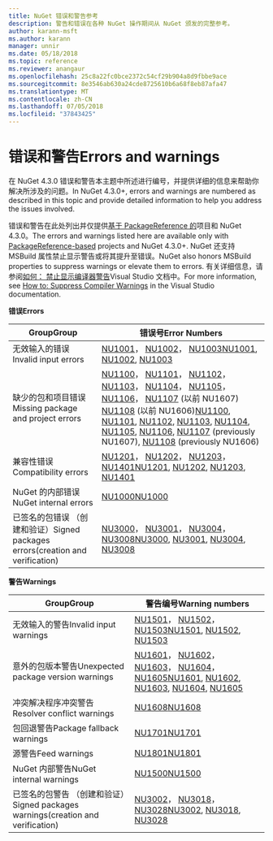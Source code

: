 ```yaml
---
title: NuGet 错误和警告参考
description: 警告和错误在各种 NuGet 操作期间从 NuGet 颁发的完整参考。
author: karann-msft
ms.author: karann
manager: unnir
ms.date: 05/18/2018
ms.topic: reference
ms.reviewer: anangaur
ms.openlocfilehash: 25c8a22fc0bce2372c54cf29b904a8d9fbbe9ace
ms.sourcegitcommit: 8e3546ab630a24cde8725610b6a68f8eb87afa47
ms.translationtype: MT
ms.contentlocale: zh-CN
ms.lasthandoff: 07/05/2018
ms.locfileid: "37843425"
---
```

# <a name="errors-and-warnings"></a><span data-ttu-id="deb68-103">错误和警告</span><span class="sxs-lookup"><span data-stu-id="deb68-103">Errors and warnings</span></span>

<span data-ttu-id="deb68-104">在 NuGet 4.3.0 错误和警告本主题中所述进行编号，并提供详细的信息来帮助你解决所涉及的问题。</span><span class="sxs-lookup"><span data-stu-id="deb68-104">In NuGet 4.3.0+, errors and warnings are numbered as described in this topic and provide detailed information to help you address the issues involved.</span></span>

<span data-ttu-id="deb68-105">错误和警告在此处列出并仅提供[基于 PackageReference 的](../consume-packages/package-references-in-project-files.md)项目和 NuGet 4.3.0。</span><span class="sxs-lookup"><span data-stu-id="deb68-105">The errors and warnings listed here are available only with [PackageReference-based](../consume-packages/package-references-in-project-files.md) projects and NuGet 4.3.0+.</span></span> <span data-ttu-id="deb68-106">NuGet 还支持 MSBuild 属性禁止显示警告或将其提升至错误。</span><span class="sxs-lookup"><span data-stu-id="deb68-106">NuGet also honors MSBuild properties to suppress warnings or elevate them to errors.</span></span> <span data-ttu-id="deb68-107">有关详细信息，请参阅[如何： 禁止显示编译器警告](/visualstudio/ide/how-to-suppress-compiler-warnings)Visual Studio 文档中。</span><span class="sxs-lookup"><span data-stu-id="deb68-107">For more information, see [How to: Suppress Compiler Warnings](/visualstudio/ide/how-to-suppress-compiler-warnings) in the Visual Studio documentation.</span></span>

<span data-ttu-id="deb68-108">**错误**</span><span class="sxs-lookup"><span data-stu-id="deb68-108">**Errors**</span></span>

| <span data-ttu-id="deb68-109">Group</span><span class="sxs-lookup"><span data-stu-id="deb68-109">Group</span></span> | <span data-ttu-id="deb68-110">错误号</span><span class="sxs-lookup"><span data-stu-id="deb68-110">Error Numbers</span></span> |
| --- | --- |
| <span data-ttu-id="deb68-111">无效输入的错误</span><span class="sxs-lookup"><span data-stu-id="deb68-111">Invalid input errors</span></span> | <span data-ttu-id="deb68-112">[NU1001](./errors-and-warnings/NU1001.md)， [NU1002](./errors-and-warnings/NU1002.md)， [NU1003](./errors-and-warnings/NU1003.md)</span><span class="sxs-lookup"><span data-stu-id="deb68-112">[NU1001](./errors-and-warnings/NU1001.md), [NU1002](./errors-and-warnings/NU1002.md), [NU1003](./errors-and-warnings/NU1003.md)</span></span> |
| <span data-ttu-id="deb68-113">缺少的包和项目错误</span><span class="sxs-lookup"><span data-stu-id="deb68-113">Missing package and project errors</span></span> | <span data-ttu-id="deb68-114">[NU1100](./errors-and-warnings/NU1100.md)， [NU1101](./errors-and-warnings/NU1101.md)， [NU1102](./errors-and-warnings/NU1102.md)， [NU1103](./errors-and-warnings/NU1103.md)， [NU1104](./errors-and-warnings/NU1104.md)， [NU1105](./errors-and-warnings/NU1105.md)， [NU1106](./errors-and-warnings/NU1106.md)， [NU1107](./errors-and-warnings/NU1107.md) (以前 NU1607) [NU1108](./errors-and-warnings/NU1108.md) (以前 NU1606)</span><span class="sxs-lookup"><span data-stu-id="deb68-114">[NU1100](./errors-and-warnings/NU1100.md), [NU1101](./errors-and-warnings/NU1101.md), [NU1102](./errors-and-warnings/NU1102.md), [NU1103](./errors-and-warnings/NU1103.md), [NU1104](./errors-and-warnings/NU1104.md), [NU1105](./errors-and-warnings/NU1105.md), [NU1106](./errors-and-warnings/NU1106.md), [NU1107](./errors-and-warnings/NU1107.md) (previously NU1607), [NU1108](./errors-and-warnings/NU1108.md) (previously NU1606)</span></span> |
| <span data-ttu-id="deb68-115">兼容性错误</span><span class="sxs-lookup"><span data-stu-id="deb68-115">Compatibility errors</span></span> | <span data-ttu-id="deb68-116">[NU1201](./errors-and-warnings/NU1201.md)， [NU1202](./errors-and-warnings/NU1202.md)， [NU1203](./errors-and-warnings/NU1203.md)， [NU1401](./errors-and-warnings/NU1401.md)</span><span class="sxs-lookup"><span data-stu-id="deb68-116">[NU1201](./errors-and-warnings/NU1201.md), [NU1202](./errors-and-warnings/NU1202.md), [NU1203](./errors-and-warnings/NU1203.md), [NU1401](./errors-and-warnings/NU1401.md)</span></span> |
| <span data-ttu-id="deb68-117">NuGet 的内部错误</span><span class="sxs-lookup"><span data-stu-id="deb68-117">NuGet internal errors</span></span> | [<span data-ttu-id="deb68-118">NU1000</span><span class="sxs-lookup"><span data-stu-id="deb68-118">NU1000</span></span>](./errors-and-warnings/NU1000.md) |
| <span data-ttu-id="deb68-119">已签名的包错误 （创建和验证）</span><span class="sxs-lookup"><span data-stu-id="deb68-119">Signed packages errors(creation and verification)</span></span> | <span data-ttu-id="deb68-120">[NU3000](./errors-and-warnings/NU3000.md)， [NU3001](./errors-and-warnings/NU3001.md)， [NU3004](./errors-and-warnings/NU3004.md)， [NU3008](./errors-and-warnings/NU3008.md)</span><span class="sxs-lookup"><span data-stu-id="deb68-120">[NU3000](./errors-and-warnings/NU3000.md), [NU3001](./errors-and-warnings/NU3001.md), [NU3004](./errors-and-warnings/NU3004.md), [NU3008](./errors-and-warnings/NU3008.md)</span></span> |

<span data-ttu-id="deb68-121">**警告**</span><span class="sxs-lookup"><span data-stu-id="deb68-121">**Warnings**</span></span>

| <span data-ttu-id="deb68-122">Group</span><span class="sxs-lookup"><span data-stu-id="deb68-122">Group</span></span> | <span data-ttu-id="deb68-123">警告编号</span><span class="sxs-lookup"><span data-stu-id="deb68-123">Warning numbers</span></span> |
| --- | --- |
| <span data-ttu-id="deb68-124">无效输入的警告</span><span class="sxs-lookup"><span data-stu-id="deb68-124">Invalid input warnings</span></span> | <span data-ttu-id="deb68-125">[NU1501](./errors-and-warnings/NU1501.md)， [NU1502](./errors-and-warnings/NU1502.md)， [NU1503](./errors-and-warnings/NU1503.md)</span><span class="sxs-lookup"><span data-stu-id="deb68-125">[NU1501](./errors-and-warnings/NU1501.md), [NU1502](./errors-and-warnings/NU1502.md), [NU1503](./errors-and-warnings/NU1503.md)</span></span> |
| <span data-ttu-id="deb68-126">意外的包版本警告</span><span class="sxs-lookup"><span data-stu-id="deb68-126">Unexpected package version warnings</span></span> | <span data-ttu-id="deb68-127">[NU1601](./errors-and-warnings/NU1601.md)， [NU1602](./errors-and-warnings/NU1602.md)， [NU1603](./errors-and-warnings/NU1603.md)， [NU1604](./errors-and-warnings/NU1604.md)， [NU1605](./errors-and-warnings/NU1605.md)</span><span class="sxs-lookup"><span data-stu-id="deb68-127">[NU1601](./errors-and-warnings/NU1601.md), [NU1602](./errors-and-warnings/NU1602.md), [NU1603](./errors-and-warnings/NU1603.md), [NU1604](./errors-and-warnings/NU1604.md), [NU1605](./errors-and-warnings/NU1605.md)</span></span> |
| <span data-ttu-id="deb68-128">冲突解决程序冲突警告</span><span class="sxs-lookup"><span data-stu-id="deb68-128">Resolver conflict warnings</span></span> | [<span data-ttu-id="deb68-129">NU1608</span><span class="sxs-lookup"><span data-stu-id="deb68-129">NU1608</span></span>](./errors-and-warnings/NU1608.md) |
| <span data-ttu-id="deb68-130">包回退警告</span><span class="sxs-lookup"><span data-stu-id="deb68-130">Package fallback warnings</span></span> | [<span data-ttu-id="deb68-131">NU1701</span><span class="sxs-lookup"><span data-stu-id="deb68-131">NU1701</span></span>](./errors-and-warnings/NU1701.md) |
| <span data-ttu-id="deb68-132">源警告</span><span class="sxs-lookup"><span data-stu-id="deb68-132">Feed warnings</span></span> | [<span data-ttu-id="deb68-133">NU1801</span><span class="sxs-lookup"><span data-stu-id="deb68-133">NU1801</span></span>](./errors-and-warnings/NU1801.md) |
| <span data-ttu-id="deb68-134">NuGet 内部警告</span><span class="sxs-lookup"><span data-stu-id="deb68-134">NuGet internal warnings</span></span> | [<span data-ttu-id="deb68-135">NU1500</span><span class="sxs-lookup"><span data-stu-id="deb68-135">NU1500</span></span>](./errors-and-warnings/NU1500.md) |
| <span data-ttu-id="deb68-136">已签名的包警告 （创建和验证）</span><span class="sxs-lookup"><span data-stu-id="deb68-136">Signed packages warnings(creation and verification)</span></span> | <span data-ttu-id="deb68-137">[NU3002](./errors-and-warnings/NU3002.md)， [NU3018](./errors-and-warnings/NU3018.md)， [NU3028](./errors-and-warnings/NU3028.md)</span><span class="sxs-lookup"><span data-stu-id="deb68-137">[NU3002](./errors-and-warnings/NU3002.md), [NU3018](./errors-and-warnings/NU3018.md), [NU3028](./errors-and-warnings/NU3028.md)</span></span> |
